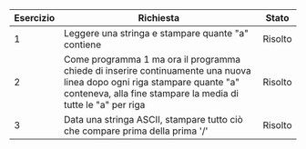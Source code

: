 Esercizio | Richiesta | Stato
--------- | --------- | -----
1 | Leggere una stringa e stampare quante "a" contiene | Risolto
2 | Come programma 1 ma ora il programma chiede di inserire continuamente una nuova linea dopo ogni riga stampare quante "a" conteneva, alla fine stampare la media di tutte le "a" per riga | Risolto
3 | Data una stringa ASCII, stampare tutto ciò che compare prima della prima '/' | Risolto


